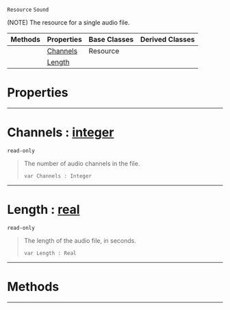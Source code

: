  `Resource` `Sound`



(NOTE) The resource for a single audio file.

|Methods|Properties|Base Classes|Derived Classes|
|---|---|---|---|
| |[Channels](sound.md#channels-zilch-engine-doc)|Resource| |
| |[Length](sound.md#length-zilch-engine-docum)| | |


 #  Properties


---  
 #  Channels : [integer](../nada_base_types/integer.md)

 `read-only`

> The number of audio channels in the file.
> ```TS:Nada
> var Channels : Integer


---  
 #  Length : [real](../nada_base_types/real.md)

 `read-only`

> The length of the audio file, in seconds.
> ```TS:Nada
> var Length : Real


---  
 #  Methods


---  
 

 